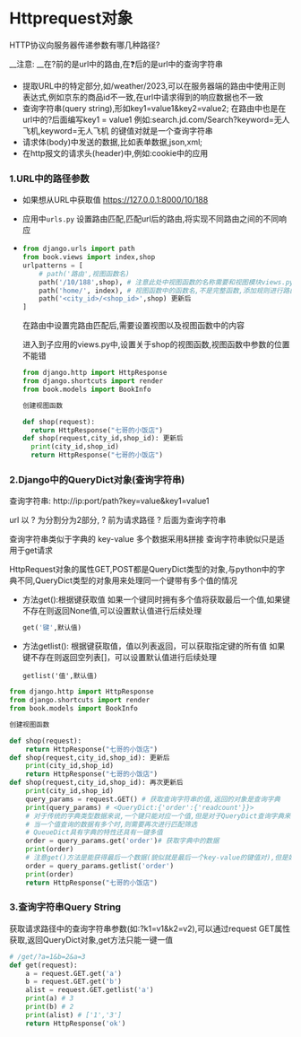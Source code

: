 # Httprequest对象

HTTP协议向服务器传递参数有哪几种路径?

__注意: __在?前的是url中的路由,在❓后的是url中的查询字符串

- 提取URL中的特定部分,如/weather/2023,可以在服务器端的路由中使用正则表达式,例如京东的商品id不一致,在url中请求得到的响应数据也不一致
- 查询字符串(query string),形如key1=value1&key2=value2; 在路由中也是在url中的?后面编写key1 = value1 例如:search.jd.com/Search?keyword=无人飞机,keyword=无人飞机 的键值对就是一个查询字符串 
- 请求体(body)中发送的数据,比如表单数据,json,xml;
- 在http报文的请求头(header)中,例如:cookie中的应用

### 1.URL中的路径参数

- 如果想从URL中获取值 https://127.0.0.1:8000/10/188

- 应用中`urls.py` 设置路由匹配,匹配url后的路由,将实现不同路由之间的不同响应

- ```python
  from django.urls import path 
  from book.views import index,shop
  urlpatterns = [
      # path('路由',视图函数名)
      path('/10/188',shop), # 注意此处中视图函数的名称需要和视图模块views.py中的视图函数对应
      path('home/', index), # 视图函数中的函数名,不是完整函数,添加规则进行路由匹配
      path('<city_id>/<shop_id>',shop) 更新后
  ]
  ```

  在路由中设置完路由匹配后,需要设置视图以及视图函数中的内容

  进入到子应用的views.py中,设置关于shop的视图函数,视图函数中参数的位置不能错

  ```python
  from django.http import HttpResponse
  from django.shortcuts import render
  from book.models import BookInfo
  
  创建视图函数
  
  def shop(request):
  	return HttpResponse("七哥的小饭店")
  def shop(request,city_id,shop_id): 更新后
  	print(city_id,shop_id)
  	return HttpResponse("七哥的小饭店")
  ```




### 2.Django中的QueryDict对象(查询字符串)

查询字符串:
http://ip:port/path?key=value&key1=value1

url 以 ? 为分割分为2部分, ? 前为请求路径  ? 后面为查询字符串

查询字符串类似于字典的	key-value	多个数据采用&拼接	查询字符串貌似只是适用于get请求

HttpRequest对象的属性GET,POST都是QueryDict类型的对象,与python中的字典不同,QueryDict类型的对象用来处理同一个键带有多个值的情况

- 方法get():根据键获取值
  如果一个键同时拥有多个值将获取最后一个值,如果键不存在则返回None值,可以设置默认值进行后续处理

  ```python
  get('键',默认值)
  ```

- 方法getlist(): 根据键获取值，值以列表返回，可以获取指定键的所有值
  如果键不存在则返回空列表[]，可以设置默认值进行后续处理

  ```
  getlist('值',默认值)
  ```

  

```python
from django.http import HttpResponse
from django.shortcuts import render
from book.models import BookInfo

创建视图函数

def shop(request):
	return HttpResponse("七哥的小饭店")
def shop(request,city_id,shop_id): 更新后
	print(city_id,shop_id)
	return HttpResponse("七哥的小饭店")
def shop(request,city_id,shop_id): 再次更新后
	print(city_id,shop_id)
    query_params = request.GET() # 获取查询字符串的值,返回的对象是查询字典
    print(query_params) # <QueryDict:{'order':{'readcount'}}>
    # 对于传统的字典类型数据来说,一个键只能对应一个值,但是对于QueryDict查询字典来说,一个键可以对应多个值
    # 当一个值查询的数据有多个时,则需要再次进行匹配筛选
    # QueueDict具有字典的特性还具有一键多值
    order = query_params.get('order')# 获取字典中的数据
	print(order)
    # 注意get()方法是能获得最后一个数据(貌似就是最后一个key-value的键值对),但是如果有多个数据则无法使用get,但是可以使用getlist方法获取
    order = query_params.getlist('order')
	print(order)
    return HttpResponse("七哥的小饭店")
```



### 3.查询字符串Query String

获取请求路径中的查询字符串参数(如:?k1=v1&k2=v2),可以通过request GET属性获取,返回QueryDict对象,get方法只能一键一值

```python
# /get/?a=1&b=2&a=3
def get(request):
    a = request.GET.get('a')
    b = request.GET.get('b')
    alist = request.GET.getlist('a')
    print(a) # 3
    print(b) # 2
    print(alist) # ['1','3']
    return HttpResponse('ok')
```



